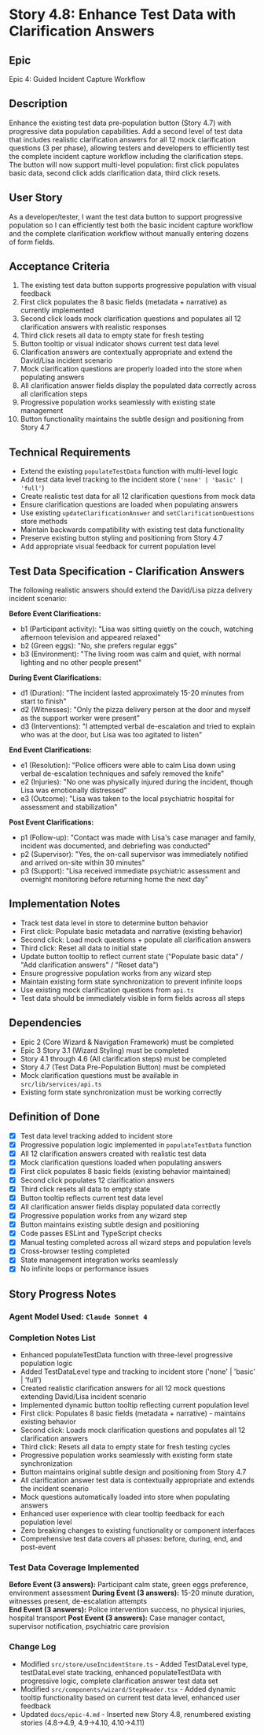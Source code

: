 # Story 4.8: Enhance Test Data with Clarification Answers

## Epic
Epic 4: Guided Incident Capture Workflow

## Description
Enhance the existing test data pre-population button (Story 4.7) with progressive data population capabilities. Add a second level of test data that includes realistic clarification answers for all 12 mock clarification questions (3 per phase), allowing testers and developers to efficiently test the complete incident capture workflow including the clarification steps. The button will now support multi-level population: first click populates basic data, second click adds clarification data, third click resets.

## User Story
As a developer/tester, I want the test data button to support progressive population so I can efficiently test both the basic incident capture workflow and the complete clarification workflow without manually entering dozens of form fields.

## Acceptance Criteria
1. The existing test data button supports progressive population with visual feedback
2. First click populates the 8 basic fields (metadata + narrative) as currently implemented
3. Second click loads mock clarification questions and populates all 12 clarification answers with realistic responses
4. Third click resets all data to empty state for fresh testing
5. Button tooltip or visual indicator shows current test data level
6. Clarification answers are contextually appropriate and extend the David/Lisa incident scenario
7. Mock clarification questions are properly loaded into the store when populating answers
8. All clarification answer fields display the populated data correctly across all clarification steps
9. Progressive population works seamlessly with existing state management
10. Button functionality maintains the subtle design and positioning from Story 4.7

## Technical Requirements
- Extend the existing `populateTestData` function with multi-level logic
- Add test data level tracking to the incident store (`'none' | 'basic' | 'full'`)
- Create realistic test data for all 12 clarification questions from mock data
- Ensure clarification questions are loaded when populating answers
- Use existing `updateClarificationAnswer` and `setClarificationQuestions` store methods
- Maintain backwards compatibility with existing test data functionality
- Preserve existing button styling and positioning from Story 4.7
- Add appropriate visual feedback for current population level

## Test Data Specification - Clarification Answers
The following realistic answers should extend the David/Lisa pizza delivery incident scenario:

**Before Event Clarifications:**
- b1 (Participant activity): "Lisa was sitting quietly on the couch, watching afternoon television and appeared relaxed"
- b2 (Green eggs): "No, she prefers regular eggs"
- b3 (Environment): "The living room was calm and quiet, with normal lighting and no other people present"

**During Event Clarifications:**
- d1 (Duration): "The incident lasted approximately 15-20 minutes from start to finish"
- d2 (Witnesses): "Only the pizza delivery person at the door and myself as the support worker were present"
- d3 (Interventions): "I attempted verbal de-escalation and tried to explain who was at the door, but Lisa was too agitated to listen"

**End Event Clarifications:**
- e1 (Resolution): "Police officers were able to calm Lisa down using verbal de-escalation techniques and safely removed the knife"
- e2 (Injuries): "No one was physically injured during the incident, though Lisa was emotionally distressed"
- e3 (Outcome): "Lisa was taken to the local psychiatric hospital for assessment and stabilization"

**Post Event Clarifications:**
- p1 (Follow-up): "Contact was made with Lisa's case manager and family, incident was documented, and debriefing was conducted"
- p2 (Supervisor): "Yes, the on-call supervisor was immediately notified and arrived on-site within 30 minutes"
- p3 (Support): "Lisa received immediate psychiatric assessment and overnight monitoring before returning home the next day"

## Implementation Notes
- Track test data level in store to determine button behavior
- First click: Populate basic metadata and narrative (existing behavior)
- Second click: Load mock questions + populate all clarification answers
- Third click: Reset all data to initial state
- Update button tooltip to reflect current state ("Populate basic data" / "Add clarification answers" / "Reset data")
- Ensure progressive population works from any wizard step
- Maintain existing form state synchronization to prevent infinite loops
- Use existing mock clarification questions from `api.ts`
- Test data should be immediately visible in form fields across all steps

## Dependencies
- Epic 2 (Core Wizard & Navigation Framework) must be completed
- Epic 3 Story 3.1 (Wizard Styling) must be completed  
- Story 4.1 through 4.6 (All clarification steps) must be completed
- Story 4.7 (Test Data Pre-Population Button) must be completed
- Mock clarification questions must be available in `src/lib/services/api.ts`
- Existing form state synchronization must be working correctly

## Definition of Done
- [x] Test data level tracking added to incident store
- [x] Progressive population logic implemented in `populateTestData` function
- [x] All 12 clarification answers created with realistic test data
- [x] Mock clarification questions loaded when populating answers
- [x] First click populates 8 basic fields (existing behavior maintained)
- [x] Second click populates 12 clarification answers
- [x] Third click resets all data to empty state
- [x] Button tooltip reflects current test data level
- [x] All clarification answer fields display populated data correctly
- [x] Progressive population works from any wizard step
- [x] Button maintains existing subtle design and positioning
- [x] Code passes ESLint and TypeScript checks
- [x] Manual testing completed across all wizard steps and population levels
- [x] Cross-browser testing completed
- [x] State management integration works seamlessly
- [x] No infinite loops or performance issues

## Story Progress Notes

### Agent Model Used: `Claude Sonnet 4`

### Completion Notes List
- Enhanced populateTestData function with three-level progressive population logic
- Added TestDataLevel type and tracking to incident store ('none' | 'basic' | 'full')
- Created realistic clarification answers for all 12 mock questions extending David/Lisa incident scenario
- Implemented dynamic button tooltip reflecting current population level
- First click: Populates 8 basic fields (metadata + narrative) - maintains existing behavior
- Second click: Loads mock clarification questions and populates all 12 clarification answers
- Third click: Resets all data to empty state for fresh testing cycles
- Progressive population works seamlessly with existing form state synchronization
- Button maintains original subtle design and positioning from Story 4.7
- All clarification answer test data is contextually appropriate and extends the incident scenario
- Mock questions automatically loaded into store when populating answers
- Enhanced user experience with clear tooltip feedback for each population level
- Zero breaking changes to existing functionality or component interfaces
- Comprehensive test data covers all phases: before, during, end, and post-event

### Test Data Coverage Implemented
**Before Event (3 answers):** Participant calm state, green eggs preference, environment assessment
**During Event (3 answers):** 15-20 minute duration, witnesses present, de-escalation attempts  
**End Event (3 answers):** Police intervention success, no physical injuries, hospital transport
**Post Event (3 answers):** Case manager contact, supervisor notification, psychiatric care provision

### Change Log
- Modified `src/store/useIncidentStore.ts` - Added TestDataLevel type, testDataLevel state tracking, enhanced populateTestData with progressive logic, complete clarification answer test data set
- Modified `src/components/wizard/StepHeader.tsx` - Added dynamic tooltip functionality based on current test data level, enhanced user feedback
- Updated `docs/epic-4.md` - Inserted new Story 4.8, renumbered existing stories (4.8→4.9, 4.9→4.10, 4.10→4.11)